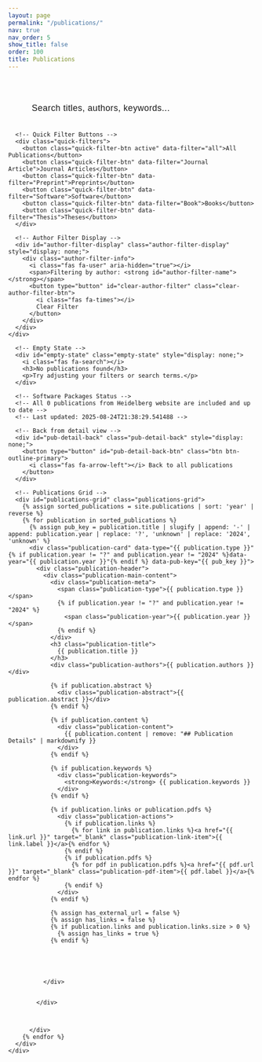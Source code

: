 ```yaml
---
layout: page
permalink: "/publications/"
nav: true
nav_order: 5
show_title: false
order: 100
title: Publications
---
```

<div class="publications-page">
  <!-- Filter Controls -->
  <div class="filter-section">
    <div class="container-fluid px-3 px-md-4 publications-filter-container">
      <!-- Publications Search Bar -->
      <div class="pub-search-container">
        <div class="pub-search-wrapper">
          <input type="text" id="publications-search-input" class="pub-search-input" placeholder="Search titles, authors, keywords...">
          <i class="fas fa-search search-icon"></i>
          <button type="button" id="publications-clear-search" class="clear-search-btn" style="display: none;">
            <i class="fas fa-times"></i>
          </button>
        </div>
        <div id="publications-search-results-info" class="search-results-info" style="display: none;">
          <span id="publications-search-results-count"></span> publications found
        </div>
      </div>

      <!-- Quick Filter Buttons -->
      <div class="quick-filters">
        <button class="quick-filter-btn active" data-filter="all">All Publications</button>
        <button class="quick-filter-btn" data-filter="Journal Article">Journal Articles</button>
        <button class="quick-filter-btn" data-filter="Preprint">Preprints</button>
        <button class="quick-filter-btn" data-filter="Software">Software</button>
        <button class="quick-filter-btn" data-filter="Book">Books</button>
        <button class="quick-filter-btn" data-filter="Thesis">Theses</button>
      </div>

      <!-- Author Filter Display -->
      <div id="author-filter-display" class="author-filter-display" style="display: none;">
        <div class="author-filter-info">
          <i class="fas fa-user" aria-hidden="true"></i>
          <span>Filtering by author: <strong id="author-filter-name"></strong></span>
          <button type="button" id="clear-author-filter" class="clear-author-filter-btn">
            <i class="fas fa-times"></i>
            Clear Filter
          </button>
        </div>
      </div>
    </div>
  </div>

  <!-- Publications Grid -->
  <div class="publications-content">
    <div class="container-fluid px-3 px-md-4 publications-content-container">
      <!-- Loading State -->
      <div id="loading-state" class="loading-state" style="display: none;">
        <div class="spinner"></div>
        <p>Loading publications...</p>
      </div>

      <!-- Empty State -->
      <div id="empty-state" class="empty-state" style="display: none;">
        <i class="fas fa-search"></i>
        <h3>No publications found</h3>
        <p>Try adjusting your filters or search terms.</p>
      </div>

      <!-- Software Packages Status -->
      <!-- All 0 publications from Heidelberg website are included and up to date -->
      <!-- Last updated: 2025-08-24T21:38:29.541488 -->

      <!-- Back from detail view -->
      <div id="pub-detail-back" class="pub-detail-back" style="display: none;">
        <button type="button" id="pub-detail-back-btn" class="btn btn-outline-primary">
          <i class="fas fa-arrow-left"></i> Back to all publications
        </button>
      </div>

      <!-- Publications Grid -->
      <div id="publications-grid" class="publications-grid">
        {% assign sorted_publications = site.publications | sort: 'year' | reverse %}
        {% for publication in sorted_publications %}
          {% assign pub_key = publication.title | slugify | append: '-' | append: publication.year | replace: '?', 'unknown' | replace: '2024', 'unknown' %}
          <div class="publication-card" data-type="{{ publication.type }}" {% if publication.year != "?" and publication.year != "2024" %}data-year="{{ publication.year }}"{% endif %} data-pub-key="{{ pub_key }}">
            <div class="publication-header">
              <div class="publication-main-content">
                <div class="publication-meta">
                  <span class="publication-type">{{ publication.type }}</span>
                  {% if publication.year != "?" and publication.year != "2024" %}
                    <span class="publication-year">{{ publication.year }}</span>
                  {% endif %}
                </div>
                <h3 class="publication-title">
                  {{ publication.title }}
                </h3>
                <div class="publication-authors">{{ publication.authors }}</div>

                {% if publication.abstract %}
                  <div class="publication-abstract">{{ publication.abstract }}</div>
                {% endif %}

                {% if publication.content %}
                  <div class="publication-content">
                    {{ publication.content | remove: "## Publication Details" | markdownify }}
                  </div>
                {% endif %}

                {% if publication.keywords %}
                  <div class="publication-keywords">
                    <strong>Keywords:</strong> {{ publication.keywords }}
                  </div>
                {% endif %}

                {% if publication.links or publication.pdfs %}
                  <div class="publication-actions">
                    {% if publication.links %}
                      {% for link in publication.links %}<a href="{{ link.url }}" target="_blank" class="publication-link-item">{{ link.label }}</a>{% endfor %}
                    {% endif %}
                    {% if publication.pdfs %}
                      {% for pdf in publication.pdfs %}<a href="{{ pdf.url }}" target="_blank" class="publication-pdf-item">{{ pdf.label }}</a>{% endfor %}
                    {% endif %}
                  </div>
                {% endif %}

                {% assign has_external_url = false %}
                {% assign has_links = false %}
                {% if publication.links and publication.links.size > 0 %}
                  {% assign has_links = true %}
                {% endif %}





              </div>


            </div>



          </div>
        {% endfor %}
      </div>
    </div>
  </div>
</div>

<!-- Publication Card Template -->
<template id="publication-card-template">
  <div class="publication-card">
    <div class="publication-header">
      <div class="publication-meta">
        <span class="publication-type"></span>
        <span class="publication-status"></span>
        <span class="publication-year"></span>
      </div>
      <h3 class="publication-title">
        <a href="javascript:void(0)" class="publication-link"></a>
      </h3>
      <div class="publication-authors"></div>
      <div class="publication-venue"></div>
    </div>
    
    <div class="publication-body">
      <div class="publication-abstract"></div>
      <div class="publication-keywords"></div>
    </div>
    
    <div class="publication-footer">
      <div class="publication-links">
        <!-- Links will be dynamically added -->
      </div>
      <div class="publication-metrics">
        <!-- Metrics will be dynamically added -->
      </div>
    </div>
  </div>
</template>

<style>
.publications-page {
  background: var(--bg-primary);
  min-height: 100vh;
  padding-top: 1rem;
}

.pub-detail-back {
  display: flex;
  justify-content: center;
  margin: 0.25rem 0 0.75rem 0;
}

.pub-detail-back .btn {
  min-width: 260px;
}

.filter-section {
  background: transparent;
  border: none;
  box-shadow: none;
  padding: 1rem 0 0.25rem 0;
  margin-bottom: 0.25rem;
}

.publications-content {
  margin-top: 0;
  padding-top: 0;
}

.pub-search-container {
  display: flex;
  flex-direction: column;
  align-items: center;
  margin-bottom: 1rem;
  padding: 0 1rem;
}

.search-results-info {
  margin-top: 0.5rem;
  padding: 0.5rem 1.5rem;
  background: transparent;
  color: var(--text-secondary);
  border-radius: 2rem;
  font-size: 0.9rem;
  font-weight: 500;
  border: none;
  animation: fadeIn 0.3s ease;
}

@keyframes fadeIn {
  from { opacity: 0; transform: translateY(-10px); }
  to { opacity: 1; transform: translateY(0); }
}

.pub-search-wrapper {
  position: relative;
  max-width: 600px;
  width: 100%;
}

.pub-search-input {
  width: 100%;
  padding: 1.25rem 4rem 1.25rem 2rem;
  border: none;
  border-radius: 3rem;
  background: transparent;
  color: var(--text-primary);
  font-size: 1.1rem;
  font-weight: 500;
  transition: all 0.3s ease;
  box-shadow: none;
  letter-spacing: 0.5px;
}

.pub-search-input::placeholder {
  color: var(--text-muted);
  font-weight: 400;
}

.pub-search-input:focus {
  outline: none;
  border: none;
  background: transparent;
  box-shadow: none;
  transform: translateY(-2px);
}

.pub-search-input:hover {
  border: none;
  background: transparent;
  box-shadow: none;
}

.search-icon {
  position: absolute;
  right: 2rem;
  top: 50%;
  transform: translateY(-50%);
  color: var(--primary);
  font-size: 1.3rem;
  pointer-events: none;
  transition: all 0.3s ease;
}

.pub-search-input:focus + .search-icon {
  color: var(--primary-hover);
  transform: translateY(-50%) scale(1.1);
}

.clear-search-btn {
  position: absolute;
  right: 0.75rem;
  top: 50%;
  transform: translateY(-50%);
  background: transparent;
  color: var(--text-primary);
  border: none;
  border-radius: 50%;
  width: 2rem;
  height: 2rem;
  display: flex;
  align-items: center;
  justify-content: center;
  cursor: pointer;
  transition: all 0.3s ease;
  font-size: 0.9rem;
  z-index: 10;
}

.clear-search-btn:hover {
  background: transparent;
  transform: translateY(-50%) scale(1.1);
}

.clear-search-btn:active {
  transform: translateY(-50%) scale(0.95);
}

@media (max-width: 768px) {
  .search-input {
    padding: 1rem 3.5rem 1rem 1.5rem;
    font-size: 1rem;
  }
  
  .search-icon {
    right: 1.5rem;
    font-size: 1.2rem;
  }
  
  .clear-search-btn {
    width: 1.8rem;
    height: 1.8rem;
    font-size: 0.8rem;
  }
}

.quick-filters {
  display: flex;
  gap: 0.5rem;
  flex-wrap: wrap;
  justify-content: center;
  margin-top: 0.5rem;
}

.quick-filter-btn {
  padding: 0.5rem 1.5rem;
  border: 2px solid var(--primary);
  border-radius: 2rem;
  background: var(--primary);
  color: white;
  font-weight: 500;
  cursor: pointer;
  transition: all 0.2s ease;
  box-shadow: none;
}

.quick-filter-btn:hover,
.quick-filter-btn.active {
  background: var(--primary-hover);
  color: white;
  border-color: var(--primary-hover);
  transform: translateY(-2px);
  box-shadow: none;
}

.quick-filter-btn:not(.active) {
  background: var(--bg-primary);
  color: var(--primary);
  border-color: var(--primary);
}

.quick-filter-btn:not(.active):hover {
  background: var(--bg-secondary);
  color: var(--primary-hover);
  border-color: var(--primary-hover);
}

/* Author Filter Display */
.author-filter-display {
  margin-top: 1rem;
  padding: 1rem;
  background: transparent;
  border: none;
  border-radius: var(--radius-md);
}

.author-filter-info {
  display: flex;
  align-items: center;
  gap: 0.75rem;
  color: var(--text-primary);
}

.author-filter-info i {
  color: var(--primary);
  font-size: 1.1rem;
}

.clear-author-filter-btn {
  display: inline-flex;
  align-items: center;
  gap: 0.5rem;
  background: var(--primary);
  color: var(--primary-text);
  border: none;
  padding: 0.5rem 1rem;
  border-radius: var(--radius-sm);
  font-size: 0.9rem;
  font-weight: 500;
  cursor: pointer;
  transition: var(--transition-base);
  margin-left: auto;
}

.clear-author-filter-btn:hover {
  background: var(--primary-dark);
  transform: translateY(-1px);
  box-shadow: var(--shadow-sm);
}

.loading-state {
  text-align: center;
  padding: 3rem;
  color: var(--text-muted);
}

.spinner {
  border: 4px solid var(--border-color);
  border-top: 4px solid var(--primary);
  border-radius: 50%;
  width: 40px;
  height: 40px;
  animation: spin 1s linear infinite;
  margin: 0 auto 1rem;
}

@keyframes spin {
  0% { transform: rotate(0deg); }
  100% { transform: rotate(360deg); }
}

.empty-state {
  text-align: center;
  padding: 3rem;
  color: var(--text-muted);
}

.empty-state i {
  font-size: 3rem;
  margin-bottom: 1rem;
  opacity: 0.5;
}

.empty-state h3 {
  color: var(--text-primary);
  margin-bottom: 0.5rem;
}

.publications-grid {
  display: grid;
  grid-template-columns: 1fr;
  gap: 0.25rem;
  margin-bottom: 1.5rem;
}

.publications-page.detail-view-active #publications-grid {
  display: flex;
  justify-content: center;
  align-items: flex-start;
  width: 100%;
}

.publications-page.detail-view-active .filter-section {
  display: none;
}

.publications-page.detail-view-active .publications-content-container {
  padding-left: 0 !important;
  padding-right: 0 !important;
}

.publications-page.detail-view-active .publications-filter-container {
  padding-left: 0 !important;
  padding-right: 0 !important;
}

/* Full-screen width for detail view */
.publication-card.detail-view {
  width: 100% !important;
  max-width: 100% !important;
  min-width: 100% !important;
  transform: translateY(0) scale(1.01);
  box-shadow: 0 1rem 2rem rgba(0,0,0,0.15);
  position: relative;
  z-index: 2;
  margin: 0 !important;
}

/* Ensure expanded content uses full width */
.publication-card.detail-view .publication-expanded-content {
  width: 100% !important;
  max-width: 100% !important;
  min-width: 100% !important;
}

/* Responsive adjustments for full-screen detail view */
@media (max-width: 768px) {
  .publication-card.detail-view {
    width: 100vw !important;
    max-width: 100vw !important;
    min-width: 100vw !important;
    margin: 0 !important;
  }

  .publication-card.detail-view .publication-expanded-content {
    width: 100vw !important;
    max-width: 100vw !important;
    min-width: 100vw !important;
  }
}

.publication-card.detail-view .publication-body,
.publication-card.detail-view .publication-footer {
  background: var(--bg-primary);
}

.publication-card {
  background: var(--bg-primary);
  border-radius: 0.375rem;
  border: 1px solid var(--border-color);
  box-shadow: 0 0.125rem 0.25rem rgba(0, 0, 0, 0.075);
  transition: all 0.2s ease;
  overflow: hidden;
  height: fit-content;
}

.publication-card:hover {
  transform: translateY(-4px);
  box-shadow: 0 0.5rem 1rem rgba(0, 0, 0, 0.15);
  border-color: #c22032;
}

/* Publication content styling */
.publication-content {
  padding: 0.125rem 0;
  margin: 0.125rem 0;
}





.publication-keywords {
  margin-bottom: 0.25rem;
  font-size: 0.9rem;
  color: var(--text-secondary);
}

.publication-actions {
  margin-bottom: 0.5rem;
  display: flex;
  flex-wrap: wrap;
  gap: 0.5rem;
  align-items: center;
  justify-content: flex-start;
}

.publication-link-item, .publication-pdf-item {
  display: inline-flex;
  align-items: center;
  padding: 0.25rem 0.5rem;
  background-color: var(--bg-secondary);
  border-radius: 0.25rem;
  text-decoration: none;
  font-size: 0.9rem;
  white-space: nowrap;
  transition: all 0.2s ease;
}

.publication-link-item:hover, .publication-pdf-item:hover {
  background-color: #c22032;
  color: white;
}

.publication-header {
  padding: 0.5rem;
  border-bottom: 1px solid var(--border-color);
  display: flex;
  justify-content: space-between;
  align-items: flex-start;
  gap: 1rem;
}

.publication-main-content {
  flex: 1;
  min-width: 0; /* Allow flex item to shrink below its content size */
}

.publication-expand-section {
  flex-shrink: 0;
  display: flex;
  flex-direction: column;
  align-items: flex-end;
}

.publication-meta {
  display: flex;
  gap: 0.4rem;
  margin-bottom: 0.5rem;
  flex-wrap: wrap;
}

.publication-type,
.publication-year {
  padding: 0.25rem 0.75rem;
  border-radius: 1rem;
  font-size: 0.8rem;
  font-weight: 600;
}

.publication-type {
  background: linear-gradient(135deg, #c22032 0%, #a01828 100%);
  color: white;
}



.publication-year {
  background: var(--bg-secondary);
  color: var(--text-muted);
  border: 1px solid var(--border-color);
}



.publication-title {
  font-size: 1.2rem;
  font-weight: 600;
  margin-bottom: 0.25rem;
  line-height: 1.3;
}

.publication-actions {
  display: flex;
  gap: 0.5rem;
  flex-wrap: wrap;
  margin: 0.2rem 0 0.1rem 0;
}

.publication-links-badges {
  display: flex;
  gap: 0.4rem;
  flex-wrap: wrap;
}

.link-badge {
  display: inline-flex;
  align-items: center;
  gap: 0.35rem;
  padding: 0.25rem 0.6rem;
  border: 1px solid var(--border-color);
  border-radius: 9999px;
  background: var(--bg-secondary);
  color: var(--text-primary);
  text-decoration: none;
  font-size: 0.8rem;
}

.link-badge:hover {
  background: var(--bg-tertiary);
  border-color: var(--border-dark);
}

.publication-pdfs {
  display: flex;
  gap: 0.4rem;
  flex-wrap: wrap;
}

.publication-title a {
  color: var(--text-primary);
  text-decoration: none;
  transition: color 0.2s ease;
  cursor: pointer;
}

.publication-title a:hover {
  color: var(--primary);
  text-decoration: underline;
}

.publication-title a[href="javascript:void(0)"] {
  cursor: default;
  color: var(--text-primary);
}

.publication-title a[href="javascript:void(0)"]:hover {
  color: var(--text-primary);
  text-decoration: none;
}

.publication-authors {
  color: var(--text-muted);
  font-style: italic;
  margin-bottom: 0.2rem;
  font-size: 0.9rem;
}

.publication-venue {
  color: var(--text-muted);
  font-size: 0.9rem;
}

.publication-abstract {
  color: var(--text-secondary);
  line-height: 1.4;
  margin-bottom: 0.5rem;
  font-size: 0.85rem;
  max-height: 3.2rem;
  overflow: hidden;
  display: -webkit-box;
  -webkit-line-clamp: 2;
  -webkit-box-orient: vertical;
}

.publication-keywords {
  display: flex;
  flex-wrap: wrap;
  gap: 0.5rem;
}

.keyword-tag {
  background: var(--bg-tertiary);
  color: var(--text-secondary);
  padding: 0.25rem 0.5rem;
  border-radius: 0.25rem;
  font-size: 0.8rem;
}




.publication-metrics {
  display: flex;
  gap: 1rem;
  flex-wrap: wrap;
}

.metric-item {
  display: flex;
  align-items: center;
  gap: 0.5rem;
  color: var(--text-muted);
  font-size: 0.85rem;
}

.load-more-container {
  text-align: center;
  margin-top: 2rem;
}

.btn-outline-primary {
  border-color: #c22032;
  color: #c22032;
}

.btn-outline-primary:hover {
  background: #c22032;
  border-color: #c22032;
  color: white;
}

/* Expandable Content Styles */

.publication-expand-btn {
  display: flex;
  align-items: center;
  justify-content: center;
  gap: 0.25rem;
  width: fit-content;
  padding: 0.4rem 1rem;
  background: linear-gradient(135deg, var(--primary) 0%, var(--primary-hover) 100%);
  color: var(--primary-text);
  border: none;
  border-radius: 0.25rem;
  font-size: 0.8rem;
  font-weight: 600;
  cursor: pointer;
  transition: all 0.3s ease;
  box-shadow: 0 1px 4px rgba(194, 32, 50, 0.3);
  text-shadow: 0 1px 2px rgba(0, 0, 0, 0.3);
  position: relative;
  overflow: hidden;
  white-space: nowrap;
}

.publication-expand-btn::before {
  content: '';
  position: absolute;
  top: 0;
  left: -100%;
  width: 100%;
  height: 100%;
  background: linear-gradient(90deg, transparent, rgba(255, 255, 255, 0.2), transparent);
  transition: left 0.5s ease;
}

.publication-expand-btn:hover::before {
  left: 100%;
}

.publication-expand-btn:hover {
  background: linear-gradient(135deg, var(--primary-hover) 0%, var(--primary-dark) 100%);
  transform: translateY(-1px);
  box-shadow: 0 2px 8px rgba(194, 32, 50, 0.4);
}

.publication-expand-btn:active {
  transform: translateY(0);
  box-shadow: 0 1px 4px rgba(194, 32, 50, 0.3);
}

.publication-expand-btn.expanded {
  background: linear-gradient(135deg, var(--primary-dark) 0%, var(--primary-darker) 100%);
  border-radius: 0.25rem 0.25rem 0 0;
}

.publication-expand-btn .btn-text {
  font-weight: 600;
  letter-spacing: 0.5px;
}

.publication-expand-btn .btn-icon {
  font-size: 0.7rem;
  transition: transform 0.3s ease;
  color: white;
}

/* Ensure expand button text is white in light mode (override global span color) */
.publication-expand-btn,
.publication-expand-btn .btn-text,
.publication-expand-btn .btn-icon {
  color: #ffffff !important;
}

.publication-expanded-content {
  background: var(--bg-primary);
  border: 1px solid var(--border-color);
  border-top: none;
  border-radius: 0 0 0.375rem 0.375rem;
  padding: 1rem;
  margin-top: 0.25rem;
  animation: slideDown 0.3s ease-out;
  box-shadow: 0 0.125rem 0.25rem rgba(0, 0, 0, 0.075);
}

@keyframes slideDown {
  from {
    opacity: 0;
    transform: translateY(-10px);
    max-height: 0;
  }
  to {
    opacity: 1;
    transform: translateY(0);
    max-height: 1000px;
  }
}

@keyframes slideUp {
  from {
    opacity: 1;
    transform: translateY(0);
    max-height: 1000px;
  }
  to {
    opacity: 0;
    transform: translateY(-10px);
    max-height: 0;
  }
}

.publication-expanded-content h1,
.publication-expanded-content h2,
.publication-expanded-content h3,
.publication-expanded-content h4,
.publication-expanded-content h5,
.publication-expanded-content h6 {
  color: var(--text-primary);
  margin-top: 1.5rem;
  margin-bottom: 0.75rem;
  font-weight: 600;
}

.publication-expanded-content h1:first-child,
.publication-expanded-content h2:first-child,
.publication-expanded-content h3:first-child,
.publication-expanded-content h4:first-child,
.publication-expanded-content h5:first-child,
.publication-expanded-content h6:first-child {
  margin-top: 0;
}

.publication-expanded-content p {
  color: var(--text-secondary);
  line-height: 1.6;
  margin-bottom: 1rem;
}

.publication-expanded-content ul,
.publication-expanded-content ol {
  color: var(--text-secondary);
  line-height: 1.6;
  margin-bottom: 1rem;
  padding-left: 1.5rem;
}

.publication-expanded-content li {
  margin-bottom: 0.5rem;
}

.publication-expanded-content strong,
.publication-expanded-content b {
  color: var(--text-primary);
  font-weight: 600;
}

.publication-expanded-content em,
.publication-expanded-content i {
  color: var(--text-secondary);
  font-style: italic;
}

.publication-expanded-content code {
  background: var(--bg-tertiary);
  color: var(--text-primary);
  padding: 0.2rem 0.4rem;
  border-radius: 0.25rem;
  font-size: 0.85rem;
  font-family: 'Courier New', monospace;
}

.publication-expanded-content pre {
  background: var(--bg-tertiary);
  border: 1px solid var(--border-color);
  border-radius: 0.5rem;
  padding: 1rem;
  overflow-x: auto;
  margin: 1rem 0;
}

.publication-expanded-content pre code {
  background: none;
  padding: 0;
  border-radius: 0;
}

.publication-expanded-content blockquote {
  border-left: 4px solid #c22032;
  padding-left: 1rem;
  margin: 1rem 0;
  color: var(--text-secondary);
  font-style: italic;
}

.publication-expanded-content a {
  color: #c22032;
  text-decoration: none;
  transition: color 0.2s ease;
}

.publication-expanded-content a:hover {
  color: #a01828;
  text-decoration: underline;
}



</style>

<script>
// Toggle publication details (detail view aware)
function togglePublicationDetails(button) {
  const manager = window.publicationsManager;
  const card = button.closest('.publication-card');
  const key = card?.dataset.pubKey;
  const btnText = button.querySelector('.btn-text');
  const btnIcon = button.querySelector('.btn-icon');
  const page = document.querySelector('.publications-page');
  const isDetailViewActive = page?.classList.contains('detail-view-active');
  const isCurrentDetailCard = isDetailViewActive && manager?.filters?.pubKey === key;

  // If we have the manager and a card key, use the single-card detail view as the toggle target
  if (manager && key) {
    // If we are already showing this card in detail view, hide it (return to list)
    if (isCurrentDetailCard) {
      manager.filters.pubKey = '';
      const url = new URL(window.location);
      url.searchParams.delete('pub');
      window.history.replaceState({}, '', url);
      manager.applyFilters();
      return;
    }

    // Otherwise, show this card in detail view
    manager.filters.pubKey = key;
    const url = new URL(window.location);
    url.searchParams.set('pub', key);
    window.history.replaceState({}, '', url);
    manager.applyFilters();
    return;
  }

  // Fallback: if manager not present, just toggle inline content
  const expandable = button.closest('.publication-expandable');
  const content = expandable?.querySelector('.publication-expanded-content');
  if (!content) return;
  if (content.style.display === 'block' || content.style.display === '') {
    content.style.display = 'block';
    content.style.animation = 'slideUp 0.3s ease-out forwards';
    setTimeout(() => {
      content.style.display = 'none';
      content.style.animation = '';
    }, 300);
    if (btnText) btnText.textContent = 'Show full details';
    if (btnIcon) btnIcon.style.transform = 'rotate(0deg)';
    button.classList.remove('expanded');
  } else {
    content.style.display = 'block';
    content.style.animation = 'slideDown 0.3s ease-out';
    if (btnText) btnText.textContent = 'Hide details';
    if (btnIcon) btnIcon.style.transform = 'rotate(180deg)';
    button.classList.add('expanded');
  }
}

// Initialize expandable content on page load
document.addEventListener('DOMContentLoaded', function() {
  // Ensure all expanded content is hidden by default
  const expandedContents = document.querySelectorAll('.publication-expanded-content');
  expandedContents.forEach(content => {
    content.style.display = 'none';
  });
});

// Publications Manager for CMS-managed publications
class PublicationsManager {
  constructor() {
    this.publications = [];
    this.filteredPublications = [];
    this.filters = {
      search: '',
      type: 'all',
      author: '',
      pubKey: ''
    };
  }
  
  init() {
    console.log('Initializing PublicationsManager for CMS publications...');
    this.loadPublicationsFromDOM();
    this.bindEvents();
    this.checkAuthorFilter();
    this.checkPublicationParam();
    this.applyFilters();
    console.log('PublicationsManager initialized successfully');
  }
  
  loadPublicationsFromDOM() {
    // Get all publication cards from the DOM
    const publicationCards = document.querySelectorAll('.publication-card');
    this.publications = Array.from(publicationCards).map(card => {
      return {
        element: card,
        type: card.dataset.type,
        year: parseInt(card.dataset.year),
        title: card.querySelector('.publication-title').textContent,
        authors: card.querySelector('.publication-authors').textContent,
        abstract: card.querySelector('.publication-abstract')?.textContent || '',
        key: card.dataset.pubKey
      };
    });
    
    console.log(`📖 Loaded ${this.publications.length} publications from DOM`);
  }
  
  bindEvents() {
    // Publications search input with debouncing
    let searchTimeout;
    const searchInput = document.getElementById('publications-search-input');
    const clearSearchBtn = document.getElementById('publications-clear-search');
    
    if (searchInput) {
      console.log('✅ Publications search input found and bound');
      searchInput.addEventListener('input', (e) => {
        clearTimeout(searchTimeout);
        searchTimeout = setTimeout(() => {
          this.filters.search = e.target.value.toLowerCase().trim();
          console.log('🔍 Publications search term:', this.filters.search);
          
          // Show/hide clear button
          if (clearSearchBtn) {
            if (this.filters.search.length > 0) {
              clearSearchBtn.style.display = 'flex';
            } else {
              clearSearchBtn.style.display = 'none';
            }
          }
          
          this.applyFilters();
        }, 300);
      });
      
      // Also listen for Enter key
      searchInput.addEventListener('keypress', (e) => {
        if (e.key === 'Enter') {
          this.filters.search = e.target.value.toLowerCase().trim();
          console.log('🔍 Publications search term (Enter):', this.filters.search);
          this.applyFilters();
        }
      });
    } else {
      console.error('❌ Publications search input not found');
    }
    
    // Clear search button
    if (clearSearchBtn) {
      clearSearchBtn.addEventListener('click', () => {
        if (searchInput) {
          searchInput.value = '';
          this.filters.search = '';
          clearSearchBtn.style.display = 'none';
          this.applyFilters();
          searchInput.focus();
        }
      });
    }
    
    // Quick filter buttons
    const quickFilterButtons = document.querySelectorAll('.quick-filter-btn');
    
    quickFilterButtons.forEach((btn, index) => {
      btn.addEventListener('click', (e) => {
        // Remove active class from all buttons
        document.querySelectorAll('.quick-filter-btn').forEach(b => b.classList.remove('active'));
        
        // Add active class to clicked button
        e.target.classList.add('active');
        
        const filter = e.target.dataset.filter;
        this.applyQuickFilter(filter);
      });
    });
    
    // Clear author filter button
    const clearAuthorFilterBtn = document.getElementById('clear-author-filter');
    if (clearAuthorFilterBtn) {
      clearAuthorFilterBtn.addEventListener('click', () => {
        this.clearAuthorFilter();
        this.applyFilters();
      });
    }
  }
  
  checkAuthorFilter() {
    // Check for author parameter in URL
    const urlParams = new URLSearchParams(window.location.search);
    const authorParam = urlParams.get('author');
    
    if (authorParam) {
      this.filters.author = decodeURIComponent(authorParam);
      this.showAuthorFilter();
      console.log('🔍 Author filter applied:', this.filters.author);
    }
  }

  checkPublicationParam() {
    const urlParams = new URLSearchParams(window.location.search);
    const pubParam = urlParams.get('pub');
    if (pubParam) {
      this.filters.pubKey = decodeURIComponent(pubParam);
    }
  }
  
  showAuthorFilter() {
    const authorFilterDisplay = document.getElementById('author-filter-display');
    const authorFilterName = document.getElementById('author-filter-name');
    
    if (authorFilterDisplay && authorFilterName) {
      authorFilterName.textContent = this.filters.author;
      authorFilterDisplay.style.display = 'block';
    }
  }
  
  clearAuthorFilter() {
    this.filters.author = '';
    const authorFilterDisplay = document.getElementById('author-filter-display');
    if (authorFilterDisplay) {
      authorFilterDisplay.style.display = 'none';
    }
    
    // Remove author parameter from URL
    const url = new URL(window.location);
    url.searchParams.delete('author');
    window.history.replaceState({}, '', url);
  }
  
  applyFilters() {
    // DISABLED: Filtering system - using simple expand/collapse instead
    console.log('Filters disabled - using simple expand/collapse mode');

    // Just show all publications without filtering
    this.filteredPublications = this.publications;

    // Update the display to show all cards
    this.renderPublications();

    /*
    console.log('Applying filters:', this.filters);

    this.filteredPublications = this.publications.filter(pub => {
      // Type filter
      if (this.filters.type && this.filters.type !== 'all' && pub.type !== this.filters.type) {
        return false;
      }
      
      // Author filter
      if (this.filters.author && this.filters.author.length > 0) {
        const authorName = this.filters.author.toLowerCase();
        const publicationAuthors = pub.authors.toLowerCase();
        
        if (!publicationAuthors.includes(authorName)) {
          return false;
        }
      }
      
      // Publication key filter (single publication detail view)
      if (this.filters.pubKey && this.filters.pubKey.length > 0) {
        if (pub.key !== this.filters.pubKey) {
          return false;
        }
      }

      // Search filter
      if (this.filters.search && this.filters.search.length > 0) {
        const searchTerm = this.filters.search;
        const searchableText = [
          pub.title || '',
          pub.authors || '',
          pub.abstract || ''
        ].join(' ').toLowerCase();
        
        if (!searchableText.includes(searchTerm)) {
          return false;
        }
      }
      
      return true;
    });
    
    console.log('Filtered publications count:', this.filteredPublications.length);
    this.renderPublications();
    this.updateDetailState();
    */
  }
  
  applyQuickFilter(filter) {
    this.filters.type = filter;
    this.applyFilters();
  }
  
  renderPublications() {
    console.log('Rendering publications...', this.filteredPublications.length);
    const grid = document.getElementById('publications-grid');
    const emptyState = document.getElementById('empty-state');
    const searchResultsInfo = document.getElementById('publications-search-results-info');
    const searchResultsCount = document.getElementById('publications-search-results-count');
    
    // Update search results info
    if (searchResultsInfo && searchResultsCount) {
      if (this.filters.search && this.filters.search.length > 0) {
        searchResultsCount.textContent = this.filteredPublications.length;
        searchResultsInfo.style.display = 'block';
        console.log('📊 Publications search results:', this.filteredPublications.length);
      } else {
        searchResultsInfo.style.display = 'none';
      }
    }
    
    // Show/hide publications based on filters
    this.publications.forEach(pub => {
      const isVisible = this.filteredPublications.includes(pub);
      pub.element.style.display = isVisible ? 'block' : 'none';
      pub.element.classList.toggle('detail-view', this.filteredPublications.length === 1 && isVisible);
    });
    
    // Show/hide empty state
    if (emptyState) {
      if (this.filteredPublications.length === 0) {
        emptyState.style.display = 'block';
      } else {
        emptyState.style.display = 'none';
      }
    }
  }

  updateDetailState() {
    const page = document.querySelector('.publications-page');
    const back = document.getElementById('pub-detail-back');
    if (!page || !back) return;
    if (this.filteredPublications.length === 1) {
      page.classList.add('detail-view-active');
      back.style.display = 'flex';
      // Ensure expanded details and scroll to top
      this.ensureExpandedDetail();
      page.scrollIntoView({ behavior: 'smooth', block: 'start' });
    } else {
      page.classList.remove('detail-view-active');
      back.style.display = 'none';
      this.collapseAllDetails();
    }
  }

  ensureExpandedDetail() {
    if (this.filteredPublications.length !== 1) return;
    const card = this.filteredPublications[0].element;
    if (!card) return;
    const btn = card.querySelector('.publication-expand-btn');
    const content = card.querySelector('.publication-expanded-content');
    if (content) {
      content.style.display = 'block';
      content.style.animation = '';
    }
    if (btn) {
      btn.classList.add('expanded');
      const btnText = btn.querySelector('.btn-text');
      if (btnText) btnText.textContent = 'Hide details';
      const btnIcon = btn.querySelector('.btn-icon');
      if (btnIcon) btnIcon.style.transform = 'rotate(180deg)';
    }
  }

  collapseAllDetails() {
    this.publications.forEach(p => {
      const btn = p.element.querySelector('.publication-expand-btn');
      const content = p.element.querySelector('.publication-expanded-content');
      if (content) {
        content.style.display = 'none';
        content.style.animation = '';
      }
      if (btn) {
        btn.classList.remove('expanded');
        const btnText = btn.querySelector('.btn-text');
        if (btnText) btnText.textContent = 'Show full details';
        const btnIcon = btn.querySelector('.btn-icon');
        if (btnIcon) btnIcon.style.transform = 'rotate(0deg)';
      }
    });
  }
}

// Initialize the publications manager when the page loads
document.addEventListener('DOMContentLoaded', () => {
  console.log('🚀 Initializing Publications Manager for CMS publications...');
  const manager = new PublicationsManager();
  manager.init();
  
  // Make manager globally accessible for debugging
  window.publicationsManager = manager;
  
  // DISABLED: Complex click-to-focus behavior - using simple expand/collapse instead
  // Click-to-focus behavior: clicking title or card toggles single-card detail view
  /*
  const publicationsGrid = document.getElementById('publications-grid');
  if (publicationsGrid) {
    publicationsGrid.addEventListener('click', (e) => {
      const titleLink = e.target.closest('.publication-title-link');
      const card = e.target.closest('.publication-card');
      // Allow action links/buttons inside the card to work normally
      const actionOrExpand = e.target.closest(
        '.publication-actions a, .publication-links-badges a, .publication-pdfs a, .publication-links a, .publication-details a, .publication-expanded-content a, .publication-expand-btn'
      );
      if (actionOrExpand) return;
      if (!titleLink && !card) return;

      const key = (titleLink?.dataset.pubKey) || card?.dataset.pubKey;
      if (!key) return;

      e.preventDefault();
      // Toggle: if already focused on this card, clear; otherwise focus this card
      if (manager.filters.pubKey === key) {
        manager.filters.pubKey = '';
        const url = new URL(window.location);
        url.searchParams.delete('pub');
        window.history.replaceState({}, '', url);
        manager.applyFilters();
      } else {
        manager.filters.pubKey = key;
        const url = new URL(window.location);
        url.searchParams.set('pub', key);
        window.history.replaceState({}, '', url);
        manager.applyFilters();
        document.querySelector('.publications-page')?.scrollIntoView({ behavior: 'smooth', block: 'start' });
      }
    });
  }
  */

  // DISABLED: Back button functionality - using simple expand/collapse instead
  /*
  document.getElementById('pub-detail-back-btn')?.addEventListener('click', () => {
    manager.filters.pubKey = '';
    const url = new URL(window.location);
    url.searchParams.delete('pub');
    window.history.replaceState({}, '', url);
    manager.applyFilters();
    // Scroll to top of grid
    document.getElementById('publications-grid')?.scrollIntoView({ behavior: 'smooth', block: 'start' });
  });
  */

  // Expand/collapse functionality removed - all content is now always visible
</script>

 